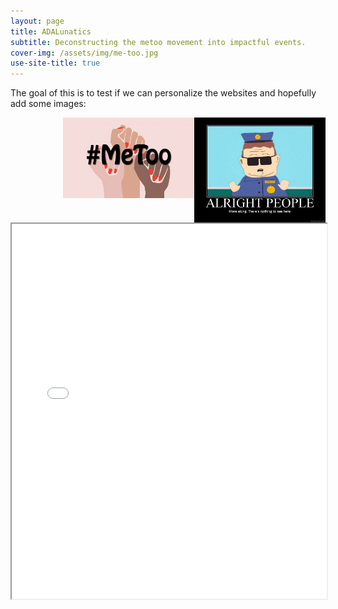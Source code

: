 ```yaml
---
layout: page
title: ADALunatics
subtitle: Deconstructing the metoo movement into impactful events. 
cover-img: /assets/img/me-too.jpg
use-site-title: true
---
```


The goal of this is to test if we can personalize the websites and hopefully add some images:

<img src="assets/img/404-southpark.jpg" alt="haha" width="210" style="float:right"/>
<img src="assets/img/me-too.jpg" alt="metoo" width="210" style="float:right"/>











<iframe src="assets/plots/PCA_600x600.html" width= "100%" height="600px"></iframe>

